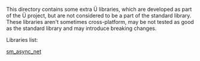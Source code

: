 This directory contains some extra Ü libraries, which are developed as part of the Ü project, but are not considered to be a part of the standard library.
These libraries aren't sometimes cross-platform, may be not tested as good as the standard library and may introduce breaking changes.

Libraries list:

[sm_async_net](sm_async_net/README.md)
